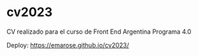 # cv2023

CV realizado para el curso de Front End Argentina Programa 4.0

Deploy: https://emarose.github.io/cv2023/
